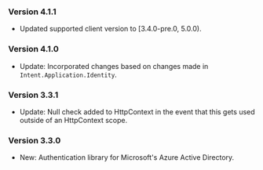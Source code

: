 ### Version 4.1.1

- Updated supported client version to [3.4.0-pre.0, 5.0.0).

### Version 4.1.0

- Update: Incorporated changes based on changes made in `Intent.Application.Identity`.

### Version 3.3.1

- Update: Null check added to HttpContext in the event that this gets used outside of an HttpContext scope.

### Version 3.3.0

- New: Authentication library for Microsoft's Azure Active Directory.
